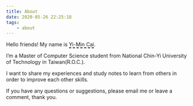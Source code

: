 ```yaml
---
title: About
date: 2020-05-26 22:25:18
tags: 
    - about
---
```

Hello friends! My name is <span style="border-bottom:2px dashed black;">Yi-Min Cai</span>.

<!--Read more-->

I’m a Master of Computer Science student from National Chin-Yi University of Technology in Taiwan(R.O.C.).

I want to share my experiences and study notes to learn from others in order to improve each other skills.

If you have any questions or suggestions, please email me or leave a comment, thank you.